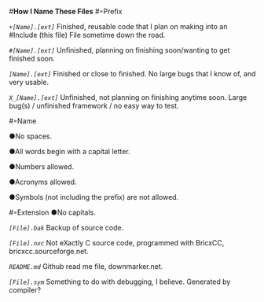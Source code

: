 #**How I Name These Files**
#◦Prefix

*`+[Name].[ext]`*
Finished, reusable code that I plan on making into an #Include (this file) File sometime down the road.

*`#[Name].[ext]`*
Unfinished, planning on finishing soon/wanting to get finished soon.

*`[Name].[ext]`*
Finished or close to finished. No large bugs that I know of, and very usable.

*`X_[Name].[ext]`*
Unfinished, not planning on finishing anytime soon. Large bug(s) / unfinished framework / no easy way to test.

#◦Name

●No spaces.

●All words begin with a capital letter.

●Numbers allowed.

●Acronyms allowed.

●Symbols (not including the prefix) are not allowed.



#◦Extension
●No capitals.

*`[File].bak`*
Backup of source code.

*`[File].nxc`*
Not eXactly C source code, programmed with BricxCC, bricxcc.sourceforge.net.

*`README.md`*
Github read me file, downmarker.net.

*`[File].sym`*
Something to do with debugging, I believe. Generated by compiler?